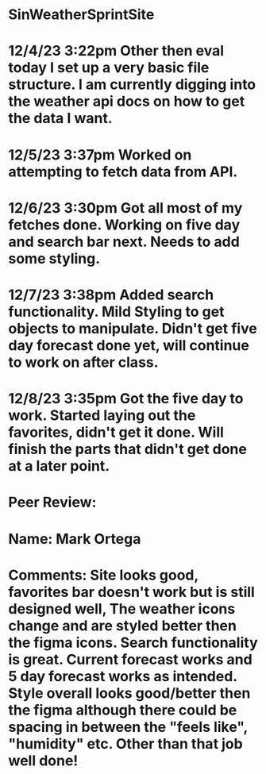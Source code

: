 # SinWeatherSprintSite
# 12/4/23 3:22pm Other then eval today I set up a very basic file structure. I am currently digging into the weather api docs on how to get the data I want.
# 12/5/23 3:37pm Worked on attempting to fetch data from API.
# 12/6/23 3:30pm Got all most of my fetches done. Working on five day and search bar next. Needs to add some styling.
# 12/7/23 3:38pm Added search functionality. Mild Styling to get objects to manipulate. Didn't get five day forecast done yet, will continue to work on after class.
# 12/8/23 3:35pm Got the five day to work. Started laying out the favorites, didn't get it done. Will finish the parts that didn't get done at a later point.

# Peer Review:
# Name: Mark Ortega
# Comments: Site looks good, favorites bar doesn't work but is still designed well, The weather icons change and are styled better then the figma icons. Search functionality is great. Current forecast works and 5 day forecast works as intended. Style overall looks good/better then the figma although there could be spacing in between the "feels like", "humidity" etc. Other than that job well done!
